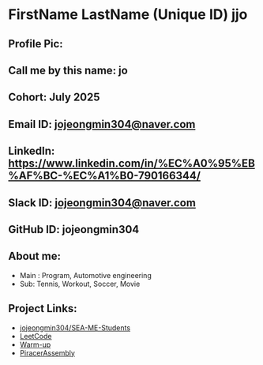 # FirstName LastName (Unique ID) jjo	
## Profile Pic: 		
## Call me by this name: jo
## Cohort: July 2025
## Email ID: jojeongmin304@naver.com	
## LinkedIn: https://www.linkedin.com/in/%EC%A0%95%EB%AF%BC-%EC%A1%B0-790166344/
## Slack ID: jojeongmin304@naver.com
## GitHub ID: jojeongmin304
## About me: 
- Main : Program, Automotive engineering
- Sub: Tennis, Workout, Soccer, Movie	
## Project Links:
- [jojeongmin304/SEA-ME-Students](https://github.com/jojeongmin304/SEA-ME-Students)
- [LeetCode](https://github.com/jojeongmin304/LeetCode)
- [Warm-up](https://github.com/jojeongmin304/SEA-ME_warmup)
- [PiracerAssembly](https://github.com/jojeongmin304/DES_PiRacer-Assembly/blob/main/PiRacerDocumentation.md)